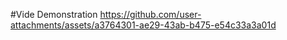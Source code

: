 #Vide Demonstration
https://github.com/user-attachments/assets/a3764301-ae29-43ab-b475-e54c33a3a01d
